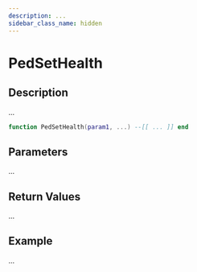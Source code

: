 ```yaml
---
description: ...
sidebar_class_name: hidden
---
```


# PedSetHealth

## Description

...

```lua
function PedSetHealth(param1, ...) --[[ ... ]] end
```

## Parameters

...

## Return Values

...

## Example

...

